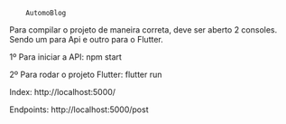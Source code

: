 
        AutomoBlog

Para compilar o projeto de maneira correta, deve ser aberto 2 consoles. 
Sendo um para Api e outro para o Flutter.

1º Para iniciar a API: npm start

2º Para rodar o projeto Flutter:
flutter run


Index:
http://localhost:5000/

Endpoints:
http://localhost:5000/post
